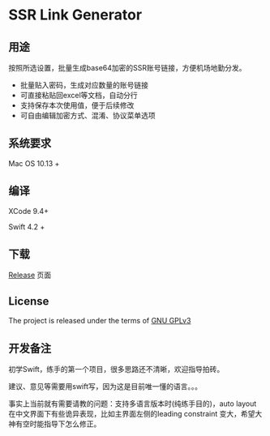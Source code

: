 # SSR Link Generator


## 用途

按照所选设置，批量生成base64加密的SSR账号链接，方便机场地勤分发。

- 批量贴入密码，生成对应数量的账号链接
- 可直接粘贴回excel等文档，自动分行
- 支持保存本次使用值，便于后续修改
- 可自由编辑加密方式、混淆、协议菜单选项



## 系统要求

Mac OS 10.13 +

## 编译

XCode 9.4+

Swift 4.2 +

## 下载

[Release](https://github.com/Ladiesman218/SSR-Link-Generator/releases) 页面

## License

The project is released under the terms of [GNU GPLv3](https://choosealicense.com/licenses/gpl-3.0/)

## 开发备注

初学Swift，练手的第一个项目，很多思路还不清晰，欢迎指导拍砖。

建议、意见等需要用swift写，因为这是目前唯一懂的语言。。。

事实上当前就有需要请教的问题：支持多语言版本时(纯练手目的)，auto layout 在中文界面下有些诡异表现，比如主界面左侧的leading constraint 变大，希望大神有空时能指导下怎么修正。
